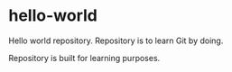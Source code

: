 # hello-world
Hello world repository.
Repository is to learn Git by doing.

Repository is built for learning purposes.